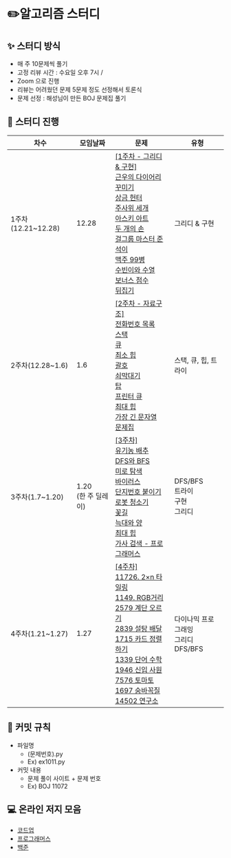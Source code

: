 # ✏️알고리즘 스터디

## ✨ 스터디 방식

* 매 주 10문제씩 풀기 
* 고정 리뷰 시간 : 수요일 오후 7시 / 
* Zoom 으로 진행
* 리뷰는 어려웠던 문제 5문제 정도 선정해서 토론식
* 문제 선정 : 해성님이 만든 BOJ 문제집 풀기  
## 📅 스터디 진행

| 차수               | 모임날짜 | 문제                                                         | 유형     |
| ------------------ | -------- | ------------------------------------------------------------ | -------- |
| 1주차(12.21~12.28) | 12.28    |[[1주차 - 그리디 & 구현]](https://www.acmicpc.net/group/workbook/view/9705/28508)<br /> [근우의 다이어리 꾸미기](https://www.acmicpc.net/problem/16676) <br/>[상금 헌터](https://www.acmicpc.net/problem/15953)<br /> [주사위 세개](https://www.acmicpc.net/problem/2480)<br/>[아스키 아트](https://www.acmicpc.net/problem/17072)<br />[두 개의 손](https://www.acmicpc.net/problem/16675)<br/>[걸그룹 마스터 준석이](https://www.acmicpc.net/problem/16165)<br />[맥주 99병](https://www.acmicpc.net/problem/17293)<br/>[수빈이와 수열](https://www.acmicpc.net/problem/10539)<br />[보너스 점수](https://www.acmicpc.net/problem/17389)<br/>[뒤집기](https://www.acmicpc.net/problem/1439)<br />| 그리디 &  구현   |
| 2주차(12.28~1.6)   | 1.6      | [[2주차 - 자료구조]](https://www.acmicpc.net/group/workbook/view/9705/28663)<br>[전화번호 목록](https://www.acmicpc.net/problem/5052)<br/>[스택](https://www.acmicpc.net/problem/10828)<br /> [큐](https://www.acmicpc.net/problem/10845)<br/>[최소 힙](https://www.acmicpc.net/problem/1927)<br />[괄호](https://www.acmicpc.net/problem/9012)<br/>[쇠막대기](https://www.acmicpc.net/problem/10799)<br />[탑](https://www.acmicpc.net/problem/2493)<br/>[프린터 큐](https://www.acmicpc.net/problem/1966)<br />[최대 힙](https://www.acmicpc.net/problem/11279)<br/>[가장 긴 문자열](https://www.acmicpc.net/problem/1439)<br />[문제집](https://www.acmicpc.net/problem/1766)                                                        | 스택, 큐, 힙, 트라이    |
| 3주차(1.7~1.20)   | 1.20<br>(한 주 딜레이)      | [[3주차]](https://www.acmicpc.net/group/workbook/view/9705/28947)<br>[유기농 배추](https://www.acmicpc.net/problem/1012)<br/>[DFS와 BFS](https://www.acmicpc.net/problem/1260)<br /> [미로 탐색](https://www.acmicpc.net/problem/2178)<br/>[바이러스](https://www.acmicpc.net/problem/2606)<br />[단지번호 붙이기](https://www.acmicpc.net/problem/2667)<br/>[로봇 청소기](https://www.acmicpc.net/problem/14503)<br />[꽃길](https://www.acmicpc.net/problem/14620)<br/>[늑대와 양](https://www.acmicpc.net/problem/1966)<br />[최대 힙](https://www.acmicpc.net/problem/11279)<br/>[가사 검색 - 프로그래머스](https://programmers.co.kr/learn/courses/30/lessons/60060) | DFS/BFS<br> 트라이<br> 구현<br> 그리디 |
| 4주차(1.21~1.27)   | 1.27      | [[4주차]](https://www.acmicpc.net/group/workbook/view/9705/29450)<br>[11726. 2×n 타일링](https://www.acmicpc.net/problem/11726)<br/>[1149.	 RGB거리](https://www.acmicpc.net/problem/1149)<br /> [2579 계단 오르기](https://www.acmicpc.net/problem/2579)<br/>[2839	 설탕 배달](https://www.acmicpc.net/problem/2839)<br />[1715	 카드 정렬하기](https://www.acmicpc.net/problem/1715)<br/>[1339	 단어 수학](https://www.acmicpc.net/problem/1339)<br />[1946	 신입 사원](https://www.acmicpc.net/problem/1946)<br/>[7576	 토마토](https://www.acmicpc.net/problem/7576)<br />[1697	 숨바꼭질](https://www.acmicpc.net/problem/1697)<br/>[14502	 연구소](https://www.acmicpc.net/problem/14502) | 다이나믹 프로그래밍<br> 그리디<br>DFS/BFS|



## 🙋 커밋 규칙

* 파일명
  * (문제번호).py
  * Ex) ex1011.py
* 커밋 내용
  * 문제 풀이 사이트 + 문제 번호
  * Ex) BOJ 11072 

## **💻** 온라인 저지 모음

* [코드업](https://codeup.kr/index.php)
* [프로그래머스](https://programmers.co.kr/)
* [백준](https://www.acmicpc.net/)


